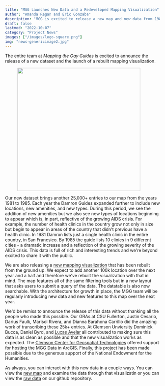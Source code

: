 ```yaml
---
title: "MGG Launches New Data and a Redeveloped Mapping Visualization"
author: "Amanda Regan and Eric Gonzaba"
description: "MGG is excited to release a new map and new data from 1981-1985. This data adds another 25k+ locations to MGG!"
draft: false
lastmod: "2022-10-07"
category: "Project News"
images: ["/images/logo-square.png"]
img: "news-genericimage2.jpg"
---
```


The entire team at _Mapping the Gay Guides_ is excited to announce the release of a new dataset and the launch of a rebuilt mapping visualization. 

<figure>
<img src="/images/newmap.png" class="image-right" style="width:400px;">
</figure>

Our new dataset brings another 25,000+ entries to our map from the years 1981 to 1985. Each year the Damron Guides expanded further to include new locations, new amenities, and new types. During this period, we see the addition of new amenities but we also see new types of locations beginning to appear which is, in part, reflective of the growing AIDS crisis. For example, the number of health clinics in the country grow not only in size but begin to appear in areas of the country that didn't previous have a health clinic. In 1981 Damron lists just a single health clinic in the entire country, in San Francsico. By 1985 the guide lists 10 clinics in 9 different cities - a dramatic increase and a reflection of the growing severity of the AIDS crisis. This data is full of rich and interesting trends and we're beyond excited to share it with the public.

We are also releasing a [new mapping visualization](/viz/map) that has been rebuilt from the ground up. We expect to add another 100k location over the next year and a half and therefore we've rebuilt the visualization with that in mind. The map features all of the same filtering tools but in a new layout that asks users to submit a query of the data. The datatable is also now searchable. With the architecture for growth in place, the MGG team will be regularly introducing new data and new features to this map over the next year. 

We'd be remiss to announce the release of this data without thanking all the people who made this possible. Our GRAs at CSU Fullerton, Justin Cesario, Darius Faulk, Marisol Rivera, and Dianna Barahona Carrillo did the amazing work of transcribing these 25k+ entries. At Clemson Unviersity Dominick Bucca, Daniel Byrd, and [Lucas Avelar](http://lucasavelar.org/) all contributed to making sure this data is as clean as possible and that the new visualization works as expected. The [Clemson Center for Geospatial Technologies](https://www.clemsongis.org/) offered support for hosting the MGG Data in ArcGIS. Finally, this project has been made possible due to the generous support of the National Endowment for the Humanities. 

As always, you can interact with this new data in a couple ways. You can view the [new map](/viz/map) and examine the data through that visualizatin or you can view the [raw data](https://github.com/MappingtheGayGuides/MGG-Data) on our github repository.  


